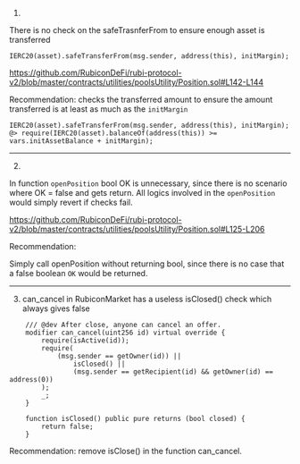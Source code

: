 1.  

There is no check on the safeTrasnferFrom to ensure enough asset is transferred
```solidity 
IERC20(asset).safeTransferFrom(msg.sender, address(this), initMargin);
```
https://github.com/RubiconDeFi/rubi-protocol-v2/blob/master/contracts/utilities/poolsUtility/Position.sol#L142-L144

Recommendation:
checks the transferred amount to ensure the amount  transferred is at least as much as the `initMargin`

```solidity 
IERC20(asset).safeTransferFrom(msg.sender, address(this), initMargin);
@> require(IERC20(asset).balanceOf(address(this)) >= vars.initAssetBalance + initMargin);
```

---

2. 

In function `openPosition` bool OK is unnecessary, since there is no scenario where OK = false and gets return. All logics involved in the `openPosition` would simply revert if checks fail.

https://github.com/RubiconDeFi/rubi-protocol-v2/blob/master/contracts/utilities/poolsUtility/Position.sol#L125-L206

Recommendation:

Simply call openPosition without returning bool, since there is no case that a false boolean `OK` would be returned.

---

3. can_cancel in RubiconMarket has a useless isClosed() check which always gives false

```solidity
    /// @dev After close, anyone can cancel an offer.
    modifier can_cancel(uint256 id) virtual override {
        require(isActive(id));
        require(
            (msg.sender == getOwner(id)) ||
                isClosed() ||
                (msg.sender == getRecipient(id) && getOwner(id) == address(0))
        );
        _;
    }

    function isClosed() public pure returns (bool closed) {
        return false;
    }
```

Recommendation:
remove isClose() in the function can_cancel.